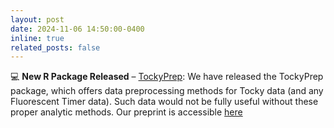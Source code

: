 ```yaml
---
layout: post
date: 2024-11-06 14:50:00-0400
inline: true
related_posts: false
---
```


💻 **New R Package Released** – [TockyPrep](https://monotockylab.github.io/TockyPrep/index.html):
We have released the TockyPrep package, which offers data preprocessing methods for Tocky data (and any Fluorescent Timer data). Such data would not be fully useful without these proper analytic methods. Our preprint is accessible [here](https://arxiv.org/abs/2411.04111)

